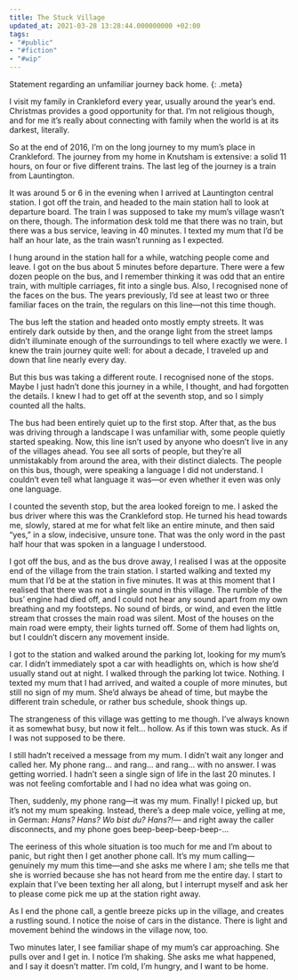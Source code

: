 ```yaml
---
title: The Stuck Village
updated_at: 2021-03-28 13:28:44.000000000 +02:00
tags:
- "#public"
- "#fiction"
- "#wip"
---
```



Statement regarding an unfamiliar journey back home.
{: .meta}

I visit my family in Crankleford every year, usually around the year’s end. Christmas provides a good opportunity for that. I’m not religious though, and for me it’s really about connecting with family when the world is at its darkest, literally.

So at the end of 2016, I’m on the long journey to my mum’s place in Crankleford. The journey from my home in Knutsham is extensive: a solid 11 hours, on four or five different trains. The last leg of the journey is a train from Launtington.

It was around 5 or 6 in the evening when I arrived at Launtington central station. I got off the train, and headed to the main station hall to look at departure board. The train I was supposed to take my mum’s village wasn’t on there, though. The information desk told me that there was no train, but there was a bus service, leaving in 40 minutes. I texted my mum that I’d be half an hour late, as the train wasn’t running as I expected.

I hung around in the station hall for a while, watching people come and leave. I got on the bus about 5 minutes before departure. There were a few dozen people on the bus, and I remember thinking it was odd that an entire train, with multiple carriages, fit into a single bus. Also, I recognised none of the faces on the bus. The years previously, I’d see at least two or three familiar faces on the train, the regulars on this line—not this time though.

The bus left the station and headed onto mostly empty streets. It was entirely dark outside by then, and the orange light from the street lamps didn’t illuminate enough of the surroundings to tell where exactly we were. I knew the train journey quite well: for about a decade, I traveled up and down that line nearly every day.

But this bus was taking a different route. I recognised none of the stops. Maybe I just hadn’t done this journey in a while, I thought, and had forgotten the details. I knew I had to get off at the seventh stop, and so I simply counted all the halts.

The bus had been entirely quiet up to the first stop. After that, as the bus was driving through a landscape I was unfamiliar with, some people quietly started speaking. Now, this line isn’t used by anyone who doesn’t live in any of the villages ahead. You see all sorts of people, but they’re all unmistakably from around the area, with their distinct dialects. The people on this bus, though, were speaking a language I did not understand. I couldn’t even tell what language it was—or even whether it even was only one language.

I counted the seventh stop, but the area looked foreign to me. I asked the bus driver where this was the Crankleford stop. He turned his head towards me, slowly, stared at me for what felt like an entire minute, and then said “yes,” in a slow, indecisive, unsure tone. That was the only word in the past half hour that was spoken in a language I understood.

I got off the bus, and as the bus drove away, I realised I was at the opposite end of the village from the train station. I started walking and texted my mum that I’d be at the station in five minutes. It was at this moment that I realised that there was not a single sound in this village. The rumble of the bus’ engine had died off, and I could not hear any sound apart from my own breathing and my footsteps. No sound of birds, or wind, and even the little stream that crosses the main road was silent. Most of the houses on the main road were empty, their lights turned off. Some of them had lights on, but I couldn’t discern any movement inside.

I got to the station and walked around the parking lot, looking for my mum’s car. I didn’t immediately spot a car with headlights on, which is how she’d usually stand out at night. I walked through the parking lot twice. Nothing. I texted my mum that I had arrived, and waited a couple of more minutes, but still no sign of my mum. She’d always be ahead of time, but maybe the different train schedule, or rather bus schedule, shook things up.

The strangeness of this village was getting to me though. I’ve always known it as somewhat busy, but now it felt… hollow. As if this town was stuck. As if I was not supposed to be there.

I still hadn’t received a message from my mum. I didn’t wait any longer and called her. My phone rang… and rang… and rang… with no answer. I was getting worried. I hadn’t seen a single sign of life in the last 20 minutes. I was not feeling comfortable and I had no idea what was going on.

Then, suddenly, my phone rang—it was my mum. Finally! I picked up, but it’s not my mum speaking. Instead, there’s a deep male voice, yelling at me, in German: *Hans? Hans? Wo bist du? Hans?!*— and right away the caller disconnects, and my phone goes beep-beep-beep-beep-…

The eeriness of this whole situation is too much for me and I’m about to panic, but right then I get another phone call. It’s my mum calling—genuinely my mum this time—and she asks me where I am; she tells me that she is worried because she has not heard from me the entire day. I start to explain that I’ve been texting her all along, but I interrupt myself and ask her to please come pick me up at the station right away.

As I end the phone call, a gentle breeze picks up in the village, and creates a rustling sound. I notice the noise of cars in the distance. There is light and movement behind the windows in the village now, too.

Two minutes later, I see familiar shape of my mum’s car approaching. She pulls over and I get in. I notice I’m shaking. She asks me what happened, and I say it doesn’t matter. I’m cold, I’m hungry, and I want to be home.